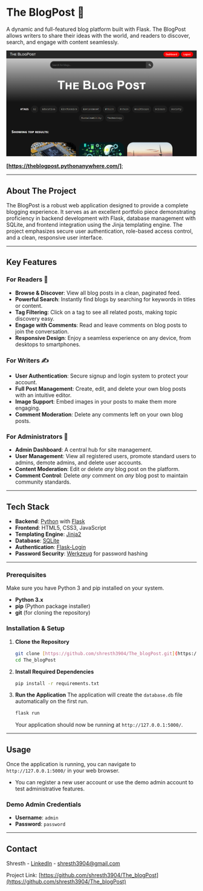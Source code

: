 # The BlogPost 📝

A dynamic and full-featured blog platform built with Flask. The BlogPost allows writers to share their ideas with the world, and readers to discover, search, and engage with content seamlessly.

![Project Screenshot](./assets/homepage.png)

**[https://theblogpost.pythonanywhere.com/]**; 

---



## About The Project

The BlogPost is a robust web application designed to provide a complete blogging experience. It serves as an excellent portfolio piece demonstrating proficiency in backend development with Flask, database management with SQLite, and frontend integration using the Jinja templating engine. The project emphasizes secure user authentication, role-based access control, and a clean, responsive user interface.

---

## Key Features

### For Readers 📖

-   **Browse & Discover**: View all blog posts in a clean, paginated feed.
-   **Powerful Search**: Instantly find blogs by searching for keywords in titles or content.
-   **Tag Filtering**: Click on a tag to see all related posts, making topic discovery easy.
-   **Engage with Comments**: Read and leave comments on blog posts to join the conversation.
-   **Responsive Design**: Enjoy a seamless experience on any device, from desktops to smartphones.

### For Writers ✍️

-   **User Authentication**: Secure signup and login system to protect your account.
-   **Full Post Management**: Create, edit, and delete your own blog posts with an intuitive editor.
-   **Image Support**: Embed images in your posts to make them more engaging.
-   **Comment Moderation**: Delete any comments left on your own blog posts.

### For Administrators 👑

-   **Admin Dashboard**: A central hub for site management.
-   **User Management**: View all registered users, promote standard users to admins, demote admins, and delete user accounts.
-   **Content Moderation**: Edit or delete *any* blog post on the platform.
-   **Comment Control**: Delete *any* comment on *any* blog post to maintain community standards.

---

## Tech Stack


-   **Backend**: [Python](https://www.python.org/) with [Flask](https://flask.palletsprojects.com/)
-   **Frontend**: HTML5, CSS3, JavaScript
-   **Templating Engine**: [Jinja2](https://jinja.palletsprojects.com/)
-   **Database**: [SQLite](https://www.sqlite.org/index.html)
-   **Authentication**: [Flask-Login](https://flask-login.readthedocs.io/)
-   **Password Security**: [Werkzeug](https://werkzeug.palletsprojects.com/) for password hashing

---


### Prerequisites

Make sure you have Python 3 and pip installed on your system.
-   **Python 3.x**
-   **pip** (Python package installer)
-   **git** (for cloning the repository)

### Installation & Setup

1.  **Clone the Repository**
    ```bash
    git clone [https://github.com/shresth3904/The_blogPost.git](https://github.com/shresth3904/The_blogPost.git)
    cd The_blogPost
    ```

2.  **Install Required Dependencies**
    ```bash
    pip install -r requirements.txt
    ```

3.  **Run the Application**
    The application will create the `database.db` file automatically on the first run.
    ```bash
    flask run
    ```
    Your application should now be running at `http://127.0.0.1:5000/`.

---

## Usage

Once the application is running, you can navigate to `http://127.0.0.1:5000/` in your web browser.

-   You can register a new user account or use the demo admin account to test administrative features.

### Demo Admin Credentials

-   **Username**: `admin`
-   **Password**: `password`

---


## Contact

Shresth - [LinkedIn](https://www.linkedin.com/in/shresth-65ab02304/) - shresth3904@gmail.com

Project Link: [https://github.com/shresth3904/The_blogPost](https://github.com/shresth3904/The_blogPost)
